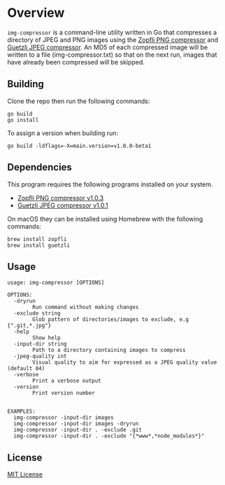 # Overview
`img-compressor` is a command-line utility written in Go that compresses a directory of JPEG and PNG images using the [Zopfli PNG compressor][zopfli] and [Guetzli JPEG compressor][guetzli]. An MD5 of each compressed image will be written to a file (img-compressor.txt) so that on the next run, images that have already been compressed will be skipped.

## Building
Clone the repo then run the following commands:

```
go build
go install
```

To assign a version when building run:

```
go build -ldflags=-X=main.version=v1.0.0-beta1
```

## Dependencies
This program requires the following programs installed on your system.

- [Zopfli PNG compressor v1.0.3][zopfli]
- [Guetzli JPEG compressor v1.0.1][guetzli]

On macOS they can be installed using Homebrew with the following commands:

```
brew install zopfli
brew install guetzli
```

## Usage

```
usage: img-compressor [OPTIONS]

OPTIONS:
  -dryrun
        Run command without making changes
  -exclude string
        Glob pattern of directories/images to exclude, e.g {".git,*.jpg"}
  -help
        Show help
  -input-dir string
        Path to a directory containing images to compress
  -jpeg-quality int
        Visual quality to aim for expressed as a JPEG quality value (default 84)
  -verbose
        Print a verbose output
  -version
        Print version number


EXAMPLES:
  img-compressor -input-dir images
  img-compressor -input-dir images -dryrun
  img-compressor -input-dir . -exclude .git
  img-compressor -input-dir . -exclude "{*www*,*node_modules*}"
```

## License
[MIT License](LICENSE)

[zopfli]: https://github.com/google/zopfli
[guetzli]: https://github.com/google/guetzli
